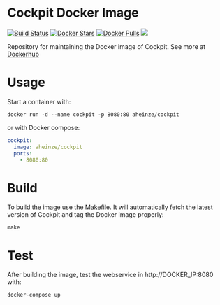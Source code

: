 # Cockpit Docker Image
[![Build Status](https://travis-ci.org/aheinze/cockpit-docker.svg?branch=master)](https://travis-ci.org/aheinze/cockpit-docker)
[![Docker Stars](https://img.shields.io/docker/stars/aheinze/cockpit.svg)]()
[![Docker Pulls](https://img.shields.io/docker/pulls/aheinze/cockpit.svg)]()
[![](https://img.shields.io/github/issues-raw/aheinze/cockpit-docker.svg)]()

Repository for maintaining the Docker image of Cockpit. See more at [Dockerhub](https://hub.docker.com/r/aheinze/cockpit/)

# Usage
Start a container with:

    docker run -d --name cockpit -p 8080:80 aheinze/cockpit

or with Docker compose:
```yml
cockpit:
  image: aheinze/cockpit
  ports:
    - 8080:80
```
# Build
To build the image use the Makefile. It will automatically fetch the latest
version of Cockpit and tag the Docker image properly:

    make

# Test
After building the image, test the webservice in http://DOCKER_IP:8080 with:

    docker-compose up
